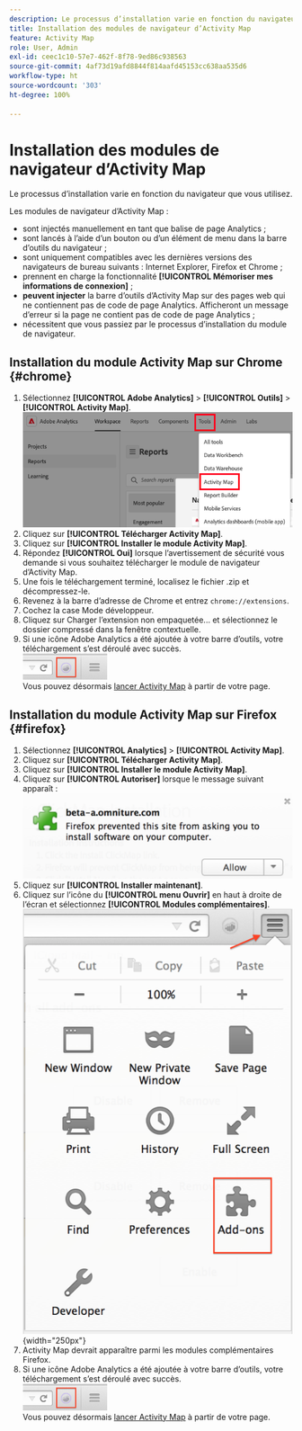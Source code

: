 ```yaml
---
description: Le processus d’installation varie en fonction du navigateur que vous utilisez.
title: Installation des modules de navigateur d’Activity Map
feature: Activity Map
role: User, Admin
exl-id: ceec1c10-57e7-462f-8f78-9ed86c938563
source-git-commit: 4af73d19afd8844f814aafd45153cc638aa535d6
workflow-type: ht
source-wordcount: '303'
ht-degree: 100%

---
```


# Installation des modules de navigateur d’Activity Map 

Le processus d’installation varie en fonction du navigateur que vous utilisez.

Les modules de navigateur d’Activity Map :

* sont injectés manuellement en tant que balise de page Analytics ;
* sont lancés à l’aide d’un bouton ou d’un élément de menu dans la barre d’outils du navigateur ;
* sont uniquement compatibles avec les dernières versions des navigateurs de bureau suivants : Internet Explorer, Firefox et Chrome ;
* prennent en charge la fonctionnalité **[!UICONTROL Mémoriser mes informations de connexion]** ;
* **peuvent injecter** la barre d’outils d’Activity Map sur des pages web qui ne contiennent pas de code de page Analytics. Afficheront un message d’erreur si la page ne contient pas de code de page Analytics ;
* nécessitent que vous passiez par le processus d’installation du module de navigateur.

## Installation du module Activity Map sur Chrome {#chrome}

1. Sélectionnez **[!UICONTROL Adobe Analytics]** > **[!UICONTROL Outils]** > **[!UICONTROL Activity Map]**.  ![](assets/install_am.png)
1. Cliquez sur **[!UICONTROL Télécharger Activity Map]**.
1. Cliquez sur **[!UICONTROL Installer le module Activity Map]**.
1. Répondez **[!UICONTROL Oui]** lorsque l’avertissement de sécurité vous demande si vous souhaitez télécharger le module de navigateur d’Activity Map.
1. Une fois le téléchargement terminé, localisez le fichier .zip et décompressez-le.
1. Revenez à la barre d’adresse de Chrome et entrez `chrome://extensions`.
1. Cochez la case Mode développeur.
1. Cliquez sur Charger l’extension non empaquetée... et sélectionnez le dossier compressé dans la fenêtre contextuelle.
1. Si une icône Adobe Analytics a été ajoutée à votre barre d’outils, votre téléchargement s’est déroulé avec succès. <br/><img src="./assets/an_icon.png" width="150px"/><br/>Vous pouvez désormais [lancer Activity Map](/help/analyze/activity-map/activitymap-getting-started/activitymap-launch.md) à partir de votre page.

## Installation du module Activity Map sur Firefox {#firefox}

1. Sélectionnez **[!UICONTROL Analytics]** > **[!UICONTROL Activity Map]**.
1. Cliquez sur **[!UICONTROL Télécharger Activity Map]**.
1. Cliquez sur **[!UICONTROL Installer le module Activity Map]**.
1. Cliquez sur **[!UICONTROL Autoriser]** lorsque le message suivant apparaît : ![](assets/firefox_install2.png)
1. Cliquez sur **[!UICONTROL Installer maintenant]**.
1. Cliquez sur l’icône du **[!UICONTROL menu Ouvrir]** en haut à droite de l’écran et sélectionnez **[!UICONTROL Modules complémentaires]**.![](assets/firefox_install3.png){width="250px"}
1. Activity Map devrait apparaître parmi les modules complémentaires Firefox.
1. Si une icône Adobe Analytics a été ajoutée à votre barre d’outils, votre téléchargement s’est déroulé avec succès. <br/><img src="./assets/an_icon.png" width="150px"/><br/>Vous pouvez désormais [lancer Activity Map](/help/analyze/activity-map/activitymap-getting-started/activitymap-launch.md) à partir de votre page.

